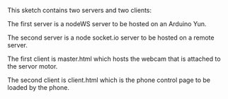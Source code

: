 This sketch contains two servers and two clients:

The first server is a nodeWS server to be hosted on an Arduino Yun.

The second server is a node socket.io server to be hosted on a remote server.

The first client is master.html which hosts the webcam that is attached to the servor motor.

The second client is client.html which is the phone control page to be loaded by the phone. 
